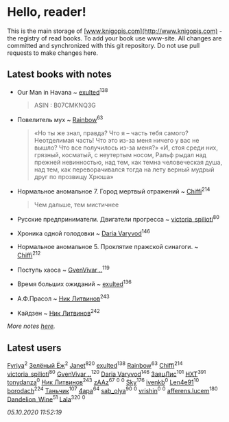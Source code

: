 # Hello, reader!
This is the main storage of [www.knigopis.com](http://www.knigopis.com) - the registry of read books.
To add your book use www-site. All changes are committed and synchronized with this git repository.
Do not use pull requests to make changes here.


## Latest books with notes
* Our Man in Havana ~ [exulted](users/100/100599204551896265722-google)<sup>138</sup>
    > ASIN : B07CMKNQ3G

* Повелитель мух ~ [Rainbow](users/109/109787328219839805802-google)<sup>63</sup>
    > «Но ты же знал, правда? Что я – часть тебя самого? Неотделимая часть! Что это из-за меня ничего у вас не вышло? Что все получилось из-за меня?»
    > «И, стоя среди них, грязный, косматый, с неутертым носом, Ральф рыдал над прежней невинностью, над тем, как темна человеческая душа, над тем, как переворачивался тогда на лету верный мудрый друг по прозвищу Хрюша»

* Нормальное аномальное 7. Город мертвый отражений ~ [Chiffi](users/105/105831994080785626680-google)<sup>214</sup>
    > Чем дальше, тем мистичнее

* Русские предприниматели. Двигатели прогресса ~ [victoria_spilioti](users/219/219259003-vkontakte)<sup>80</sup>

* Хроника одной голодовки ~ [Daria Varyvod](users/829/829893410524253-facebook)<sup>146</sup>

* Нормальное аномальное 5. Проклятие пражской синагоги. ~ [Chiffi](users/105/105831994080785626680-google)<sup>212</sup>

* Поступь хаоса ~ [GvenVivar ..](users/158/158266434925901-facebook)<sup>119</sup>

* Время больших ожиданий ~ [exulted](users/100/100599204551896265722-google)<sup>136</sup>

* А.Ф.Прасол ~ [Ник Литвинов](users/241/241974816-vkontakte)<sup>243</sup>

* Кайдзен ~ [Ник Литвинов](users/241/241974816-vkontakte)<sup>242</sup>


_More notes [here](latest_books_with_notes.md)._


## Latest users
[Fyriya](users/109/109038786800069495823-google)<sup>2</sup> 
[Зелёный Ёж](users/114/114314396404197072995-google)<sup>2</sup> 
[Janet](users/108/108113656204404967440-google)<sup>820</sup> 
[exulted](users/100/100599204551896265722-google)<sup>138</sup> 
[Rainbow](users/109/109787328219839805802-google)<sup>63</sup> 
[Chiffi](users/105/105831994080785626680-google)<sup>214</sup> 
[victoria_spilioti](users/219/219259003-vkontakte)<sup>80</sup> 
[GvenVivar ..](users/158/158266434925901-facebook)<sup>120</sup> 
[Daria Varyvod](users/829/829893410524253-facebook)<sup>146</sup> 
[ЗаяцЛис](users/112/112388384595246311466-google)<sup>101</sup> 
[HXT](users/100/100002563462782-facebook)<sup>391</sup> 
[tonydanza](users/635/63596061-vkontakte)<sup>0</sup> 
[Ник Литвинов](users/241/241974816-vkontakte)<sup>243</sup> 
[zAAz](users/202/202248233-vkontakte)<sup>67</sup> 
[](users/102/102344559278955514892-google)<sup>0</sup> 
[](users/118/118254658890672334687-google)<sup>0</sup> 
[Sky](users/118/118049897850017649660-googleplus)<sup>176</sup> 
[ivenkb](users/107/107750268-vkontakte)<sup>0</sup> 
[Len4e91](users/254/254448176-yandex)<sup>10</sup> 
[borodach](users/157/15706320-vkontakte)<sup>224</sup> 
[Таньчик](users/209/2096581563762610-facebook)<sup>107</sup> 
[4apa](users/117/117392596378069249667-google)<sup>64</sup> 
[sab_olya](users/139/139338401-vkontakte)<sup>90</sup> 
[](users/108/108685354966939535397-google)<sup>0</sup> 
[vrishin](users/157/157469036-yandex)<sup>0</sup> 
[](users/121/12133433-vkontakte)<sup>0</sup> 
[afferens.lucem](users/196/196071655-vkontakte)<sup>180</sup> 
[Dandelion_Wine](users/586/58602788-vkontakte)<sup>51</sup> 
[Lala](users/761/76187635-vkontakte)<sup>320</sup> 
[](users/113/113120851982565613531-google)<sup>0</sup> 


_05.10.2020 11:52:19_
